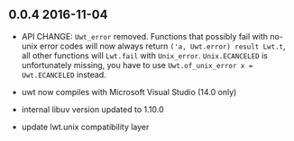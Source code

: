 0.0.4 2016-11-04
---------------------------
- API CHANGE: `Uwt_error` removed. Functions that possibly fail with
  no-unix error codes will now always return `('a, Uwt.error) result
  Lwt.t`, all other functions will `Lwt.fail` with
  `Unix_error`. `Unix.ECANCELED` is unfortunately missing, you have to
  use `Uwt.of_unix_error x = Uwt.ECANCELED` instead.
  
- uwt now compiles with Microsoft Visual Studio (14.0 only)
  
- internal libuv version updated to 1.10.0

- update lwt.unix compatibility layer
